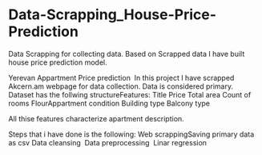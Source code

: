 # Data-Scrapping_House-Price-Prediction
Data Scrapping for collecting data. Based on Scrapped data I have built house price prediction model.

Yerevan Appartment Price prediction 
In this project I have scrapped Akcern.am webpage for data collection. Data is considered primary. 
Dataset has the follwing structureFeatures:
Title
Price
Total area
Count of rooms
FlourAppartment 
condition
Building type
Balcony type

All thise features characterize apartment description. 

Steps that i have done is the following:
Web scrappingSaving primary data as csv
Data cleansing 
Data preprocessing 
Linar regression




